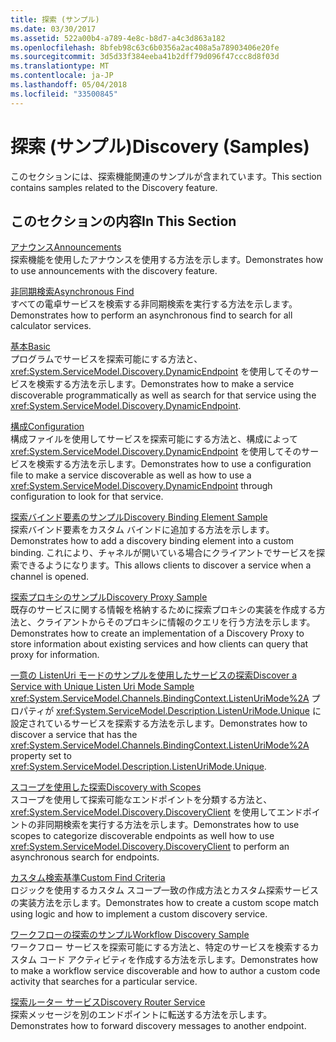 ```yaml
---
title: 探索 (サンプル)
ms.date: 03/30/2017
ms.assetid: 522a00b4-a789-4e8c-b8d7-a4c3d863a182
ms.openlocfilehash: 8bfeb98c63c6b0356a2ac408a5a78903406e20fe
ms.sourcegitcommit: 3d5d33f384eeba41b2dff79d096f47ccc8d8f03d
ms.translationtype: MT
ms.contentlocale: ja-JP
ms.lasthandoff: 05/04/2018
ms.locfileid: "33500845"
---
```

# <a name="discovery-samples"></a><span data-ttu-id="eccdc-102">探索 (サンプル)</span><span class="sxs-lookup"><span data-stu-id="eccdc-102">Discovery (Samples)</span></span>
<span data-ttu-id="eccdc-103">このセクションには、探索機能関連のサンプルが含まれています。</span><span class="sxs-lookup"><span data-stu-id="eccdc-103">This section contains samples related to the Discovery feature.</span></span>  
  
## <a name="in-this-section"></a><span data-ttu-id="eccdc-104">このセクションの内容</span><span class="sxs-lookup"><span data-stu-id="eccdc-104">In This Section</span></span>  
 [<span data-ttu-id="eccdc-105">アナウンス</span><span class="sxs-lookup"><span data-stu-id="eccdc-105">Announcements</span></span>](../../../../docs/framework/wcf/samples/announcements-sample.md)  
 <span data-ttu-id="eccdc-106">探索機能を使用したアナウンスを使用する方法を示します。</span><span class="sxs-lookup"><span data-stu-id="eccdc-106">Demonstrates how to use announcements with the discovery feature.</span></span>  
  
 [<span data-ttu-id="eccdc-107">非同期検索</span><span class="sxs-lookup"><span data-stu-id="eccdc-107">Asynchronous Find</span></span>](../../../../docs/framework/wcf/samples/asynchronous-find-sample.md)  
 <span data-ttu-id="eccdc-108">すべての電卓サービスを検索する非同期検索を実行する方法を示します。</span><span class="sxs-lookup"><span data-stu-id="eccdc-108">Demonstrates how to perform an asynchronous find to search for all calculator services.</span></span>  
  
 [<span data-ttu-id="eccdc-109">基本</span><span class="sxs-lookup"><span data-stu-id="eccdc-109">Basic</span></span>](../../../../docs/framework/wcf/samples/basic-sample.md)  
 <span data-ttu-id="eccdc-110">プログラムでサービスを探索可能にする方法と、<xref:System.ServiceModel.Discovery.DynamicEndpoint> を使用してそのサービスを検索する方法を示します。</span><span class="sxs-lookup"><span data-stu-id="eccdc-110">Demonstrates how to make a service discoverable programmatically as well as search for that service using the <xref:System.ServiceModel.Discovery.DynamicEndpoint>.</span></span>  
  
 [<span data-ttu-id="eccdc-111">構成</span><span class="sxs-lookup"><span data-stu-id="eccdc-111">Configuration</span></span>](../../../../docs/framework/wcf/samples/configuration-sample.md)  
 <span data-ttu-id="eccdc-112">構成ファイルを使用してサービスを探索可能にする方法と、構成によって <xref:System.ServiceModel.Discovery.DynamicEndpoint> を使用してそのサービスを検索する方法を示します。</span><span class="sxs-lookup"><span data-stu-id="eccdc-112">Demonstrates how to use a configuration file to make a service discoverable as well as how to use a <xref:System.ServiceModel.Discovery.DynamicEndpoint> through configuration to look for that service.</span></span>  
  
 [<span data-ttu-id="eccdc-113">探索バインド要素のサンプル</span><span class="sxs-lookup"><span data-stu-id="eccdc-113">Discovery Binding Element Sample</span></span>](../../../../docs/framework/wcf/samples/discovery-binding-element-sample.md)  
 <span data-ttu-id="eccdc-114">探索バインド要素をカスタム バインドに追加する方法を示します。</span><span class="sxs-lookup"><span data-stu-id="eccdc-114">Demonstrates how to add a discovery binding element into a custom binding.</span></span> <span data-ttu-id="eccdc-115">これにより、チャネルが開いている場合にクライアントでサービスを探索できるようになります。</span><span class="sxs-lookup"><span data-stu-id="eccdc-115">This allows clients to discover a service when a channel is opened.</span></span>  
  
 [<span data-ttu-id="eccdc-116">探索プロキシのサンプル</span><span class="sxs-lookup"><span data-stu-id="eccdc-116">Discovery Proxy Sample</span></span>](../../../../docs/framework/wcf/samples/discovery-proxy-sample.md)  
 <span data-ttu-id="eccdc-117">既存のサービスに関する情報を格納するために探索プロキシの実装を作成する方法と、クライアントからそのプロキシに情報のクエリを行う方法を示します。</span><span class="sxs-lookup"><span data-stu-id="eccdc-117">Demonstrates how to create an implementation of a Discovery Proxy to store information about existing services and how clients can query that proxy for information.</span></span>  
  
 [<span data-ttu-id="eccdc-118">一意の ListenUri モードのサンプルを使用したサービスの探索</span><span class="sxs-lookup"><span data-stu-id="eccdc-118">Discover a Service with Unique Listen Uri Mode Sample</span></span>](../../../../docs/framework/wcf/samples/discover-a-service-with-unique-listen-uri-mode-sample.md)  
 <span data-ttu-id="eccdc-119"><xref:System.ServiceModel.Channels.BindingContext.ListenUriMode%2A> プロパティが <xref:System.ServiceModel.Description.ListenUriMode.Unique> に設定されているサービスを探索する方法を示します。</span><span class="sxs-lookup"><span data-stu-id="eccdc-119">Demonstrates how to discover a service that has the <xref:System.ServiceModel.Channels.BindingContext.ListenUriMode%2A> property set to <xref:System.ServiceModel.Description.ListenUriMode.Unique>.</span></span>  
  
 [<span data-ttu-id="eccdc-120">スコープを使用した探索</span><span class="sxs-lookup"><span data-stu-id="eccdc-120">Discovery with Scopes</span></span>](../../../../docs/framework/wcf/samples/discovery-with-scopes-sample.md)  
 <span data-ttu-id="eccdc-121">スコープを使用して探索可能なエンドポイントを分類する方法と、<xref:System.ServiceModel.Discovery.DiscoveryClient> を使用してエンドポイントの非同期検索を実行する方法を示します。</span><span class="sxs-lookup"><span data-stu-id="eccdc-121">Demonstrates how to use scopes to categorize discoverable endpoints as well how to use <xref:System.ServiceModel.Discovery.DiscoveryClient> to perform an asynchronous search for endpoints.</span></span>  
  
 [<span data-ttu-id="eccdc-122">カスタム検索基準</span><span class="sxs-lookup"><span data-stu-id="eccdc-122">Custom Find Criteria</span></span>](../../../../docs/framework/wcf/samples/custom-find-criteria.md)  
 <span data-ttu-id="eccdc-123">ロジックを使用するカスタム スコープ一致の作成方法とカスタム探索サービスの実装方法を示します。</span><span class="sxs-lookup"><span data-stu-id="eccdc-123">Demonstrates how to create a custom scope match using logic and how to implement a custom discovery service.</span></span>  
  
 [<span data-ttu-id="eccdc-124">ワークフローの探索のサンプル</span><span class="sxs-lookup"><span data-stu-id="eccdc-124">Workflow Discovery Sample</span></span>](../../../../docs/framework/wcf/samples/workflow-discovery-sample.md)  
 <span data-ttu-id="eccdc-125">ワークフロー サービスを探索可能にする方法と、特定のサービスを検索するカスタム コード アクティビティを作成する方法を示します。</span><span class="sxs-lookup"><span data-stu-id="eccdc-125">Demonstrates how to make a workflow service discoverable and how to author a custom code activity that searches for a particular service.</span></span>  
  
 [<span data-ttu-id="eccdc-126">探索ルーター サービス</span><span class="sxs-lookup"><span data-stu-id="eccdc-126">Discovery Router Service</span></span>](../../../../docs/framework/wcf/samples/discovery-router-service.md)  
 <span data-ttu-id="eccdc-127">探索メッセージを別のエンドポイントに転送する方法を示します。</span><span class="sxs-lookup"><span data-stu-id="eccdc-127">Demonstrates how to forward discovery messages to another endpoint.</span></span>
